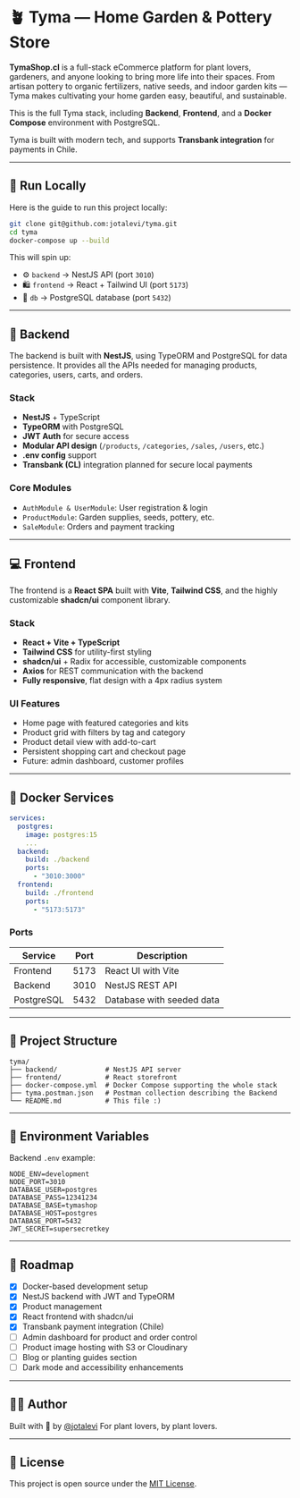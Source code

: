 # 🪴 Tyma — Home Garden & Pottery Store

**TymaShop.cl** is a full-stack eCommerce platform for plant lovers, gardeners, and anyone looking to bring more life into their spaces. From artisan pottery to organic fertilizers, native seeds, and indoor garden kits — Tyma makes cultivating your home garden easy, beautiful, and sustainable.

This is the full Tyma stack, including **Backend**, **Frontend**, and a **Docker Compose** environment with PostgreSQL.

Tyma is built with modern tech, and supports **Transbank integration** for payments in Chile.

---

## 🚀 Run Locally

Here is the guide to run this project locally:

```sh
git clone git@github.com:jotalevi/tyma.git
cd tyma
docker-compose up --build
````

This will spin up:

* ⚙️ `backend` → NestJS API (port `3010`)
* 🛍️ `frontend` → React + Tailwind UI (port `5173`)
* 🐘 `db` → PostgreSQL database (port `5432`)

---

## 🧠 Backend

The backend is built with **NestJS**, using TypeORM and PostgreSQL for data persistence. It provides all the APIs needed for managing products, categories, users, carts, and orders.

### Stack

* **NestJS** + TypeScript
* **TypeORM** with PostgreSQL
* **JWT Auth** for secure access
* **Modular API design** (`/products`, `/categories`, `/sales`, `/users`, etc.)
* **.env config** support
* **Transbank (CL)** integration planned for secure local payments

### Core Modules

* `AuthModule & UserModule`: User registration & login
* `ProductModule`: Garden supplies, seeds, pottery, etc.
* `SaleModule`: Orders and payment tracking

---

## 💻 Frontend

The frontend is a **React SPA** built with **Vite**, **Tailwind CSS**, and the highly customizable **shadcn/ui** component library.

### Stack

* **React + Vite + TypeScript**
* **Tailwind CSS** for utility-first styling
* **shadcn/ui** + Radix for accessible, customizable components
* **Axios** for REST communication with the backend
* **Fully responsive**, flat design with a 4px radius system

### UI Features

* Home page with featured categories and kits
* Product grid with filters by tag and category
* Product detail view with add-to-cart
* Persistent shopping cart and checkout page
* Future: admin dashboard, customer profiles

---

## 🐳 Docker Services

```yaml
services:
  postgres:
    image: postgres:15
    ...
  backend:
    build: ./backend
    ports:
      - "3010:3000"
  frontend:
    build: ./frontend
    ports:
      - "5173:5173"
```

### Ports

| Service    | Port | Description               |
| ---------- | ---- | ------------------------- |
| Frontend   | 5173 | React UI with Vite        |
| Backend    | 3010 | NestJS REST API           |
| PostgreSQL | 5432 | Database with seeded data |

---

## 📁 Project Structure

```
tyma/
├── backend/            # NestJS API server
├── frontend/           # React storefront
├── docker-compose.yml  # Docker Compose supporting the whole stack
├── tyma.postman.json   # Postman collection describing the Backend
└── README.md           # This file :)
```

---

## 🔧 Environment Variables

Backend `.env` example:

```env
NODE_ENV=development
NODE_PORT=3010
DATABASE_USER=postgres
DATABASE_PASS=12341234
DATABASE_BASE=tymashop
DATABASE_HOST=postgres
DATABASE_PORT=5432
JWT_SECRET=supersecretkey
```

---

## 📌 Roadmap

* [x] Docker-based development setup
* [x] NestJS backend with JWT and TypeORM
* [x] Product management
* [x] React frontend with shadcn/ui
* [x] Transbank payment integration (Chile)
* [ ] Admin dashboard for product and order control
* [ ] Product image hosting with S3 or Cloudinary
* [ ] Blog or planting guides section
* [ ] Dark mode and accessibility enhancements

---

## 👨‍🌾 Author

Built with 💚 by [@jotalevi](https://github.com/jotalevi)
For plant lovers, by plant lovers.

---

## 📜 License

This project is open source under the [MIT License](LICENSE).